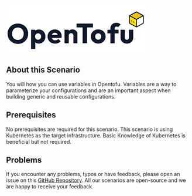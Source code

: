 ![Opentofu Logo](../../assets/logos/opentofu.png)

## About this Scenario

You will how you can use variables in Opentofu. Variables are a way to parameterize your configurations and are an important aspect when building generic and reusable configurations.

## Prerequisites

No prerequisites are required for this scenario. This scenario is using Kubernetes as the target infrastructure. Basic Knowledge of Kubernetes is beneficial but not required.

## Problems

If you encounter any problems, typos or have feedback, please open an issue on this [GitHub Repository](https://github.com/peak-scale/koda-scenarios). All our scenarios are open-source and we are happy to receive your feedback.